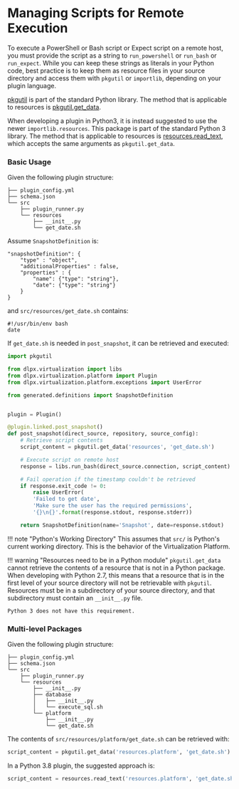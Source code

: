 # Managing Scripts for Remote Execution

To execute a PowerShell or Bash script or Expect script on a remote host, you must provide the script as a string to `run_powershell` or `run_bash` or `run_expect`. While you can keep these strings as literals in your Python code, best practice is to keep them as resource files in your source directory and access them with `pkgutil` or `importlib`, depending on your plugin language.

[pkgutil](https://docs.python.org/2/library/pkgutil.html) is part of the standard Python library. The method that is applicable to resources is [pkgutil.get_data](https://docs.python.org/2/library/pkgutil.html#pkgutil.get_data).

When developing a plugin in Python3, it is instead suggested to use the newer `importlib.resources`. This package is part of the standard Python 3 library. The method that is applicable to resources is [resources.read_text](https://docs.python.org/3.8/library/importlib.html#importlib.resources.read_text), which accepts the same arguments as `pkgutil.get_data`.

### Basic Usage

Given the following plugin structure:

```
├── plugin_config.yml
├── schema.json
└── src
    ├── plugin_runner.py
    └── resources
        ├── __init__.py
        └── get_date.sh
```

Assume `SnapshotDefinition` is:

```
"snapshotDefinition": {
    "type" : "object",
    "additionalProperties" : false,
    "properties" : {
        "name": {"type": "string"},
        "date": {"type": "string"}
    }
}
```

and `src/resources/get_date.sh` contains:

```
#!/usr/bin/env bash
date
```


If `get_date.sh` is needed in `post_snapshot`, it can be retrieved and executed:

```python
import pkgutil

from dlpx.virtualization import libs
from dlpx.virtualization.platform import Plugin
from dlpx.virtualization.platform.exceptions import UserError

from generated.definitions import SnapshotDefinition


plugin = Plugin()

@plugin.linked.post_snapshot()
def post_snapshot(direct_source, repository, source_config):
	# Retrieve script contents
	script_content = pkgutil.get_data('resources', 'get_date.sh')

	# Execute script on remote host
	response = libs.run_bash(direct_source.connection, script_content)

	# Fail operation if the timestamp couldn't be retrieved
	if response.exit_code != 0:
		raise UserError(
		'Failed to get date',
		'Make sure the user has the required permissions',
		'{}\n{}'.format(response.stdout, response.stderr))

	return SnapshotDefinition(name='Snapshot', date=response.stdout)
```

!!! note "Python's Working Directory"
	This assumes that `src/` is Python's current working directory. This is the behavior of the Virtualization Platform.

!!! warning "Resources need to be in a Python module"
	`pkgutil.get_data` cannot retrieve the contents of a resource that is not in a Python package. When developing with Python 2.7, this means that a resource that is in the first level of your source directory will not be retrievable with `pkgutil`. Resources must be in a subdirectory of your source directory, and that subdirectory must contain an `__init__.py` file.

	Python 3 does not have this requirement.

### Multi-level Packages

Given the following plugin structure:

```
├── plugin_config.yml
├── schema.json
└── src
    ├── plugin_runner.py
    └── resources
        ├── __init__.py
        ├── database
        │   ├── __init__.py
        │   └── execute_sql.sh
        └── platform
            ├── __init__.py
            └── get_date.sh
```

The contents of `src/resources/platform/get_date.sh` can be retrieved with:

```python
script_content = pkgutil.get_data('resources.platform', 'get_date.sh')
```

In a Python 3.8 plugin, the suggested approach is:

```python
script_content = resources.read_text('resources.platform', 'get_date.sh')
```
